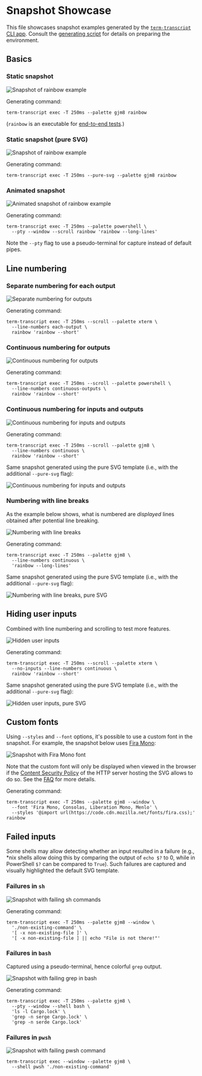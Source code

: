 # Snapshot Showcase

This file showcases snapshot examples generated by the [`term-transcript` CLI app](../cli).
Consult the [generating script](generate-snapshots.sh) for details on preparing the environment.

## Basics

### Static snapshot

![Snapshot of rainbow example](rainbow.svg)

Generating command:

```shell
term-transcript exec -T 250ms --palette gjm8 rainbow
```

(`rainbow` is an executable for [end-to-end tests](../e2e-tests/rainbow).)

### Static snapshot (pure SVG)

![Snapshot of rainbow example](rainbow-pure.svg)

Generating command:

```shell
term-transcript exec -T 250ms --pure-svg --palette gjm8 rainbow
```

### Animated snapshot

![Animated snapshot of rainbow example](animated.svg)

Generating command:

```shell
term-transcript exec -T 250ms --palette powershell \
  --pty --window --scroll rainbow 'rainbow --long-lines'
```

Note the `--pty` flag to use a pseudo-terminal for capture instead of default pipes.

## Line numbering

### Separate numbering for each output

![Separate numbering for outputs](numbers-each-output.svg)

Generating command:

```shell
term-transcript exec -T 250ms --scroll --palette xterm \
  --line-numbers each-output \
  rainbow 'rainbow --short'
```

### Continuous numbering for outputs

![Continuous numbering for outputs](numbers-continuous-outputs.svg)

Generating command:

```shell
term-transcript exec -T 250ms --scroll --palette powershell \
  --line-numbers continuous-outputs \
  rainbow 'rainbow --short'
```

### Continuous numbering for inputs and outputs

![Continuous numbering for inputs and outputs](numbers-continuous.svg)

Generating command:

```shell
term-transcript exec -T 250ms --scroll --palette gjm8 \
  --line-numbers continuous \
  rainbow 'rainbow --short'
```

Same snapshot generated using the pure SVG template (i.e., with the additional
`--pure-svg` flag):

![Continuous numbering for inputs and outputs](numbers-continuous-pure.svg)

### Numbering with line breaks

As the example below shows, what is numbered are *displayed* lines
obtained after potential line breaking.

![Numbering with line breaks](numbers-long.svg)

Generating command:

```shell
term-transcript exec -T 250ms --palette gjm8 \
  --line-numbers continuous \
  'rainbow --long-lines'
```

Same snapshot generated using the pure SVG template (i.e., with the additional
`--pure-svg` flag):

![Numbering with line breaks, pure SVG](numbers-long-pure.svg)

## Hiding user inputs

Combined with line numbering and scrolling to test more features.

![Hidden user inputs](no-inputs-numbers.svg)

Generating command:

```shell
term-transcript exec -T 250ms --scroll --palette xterm \
  --no-inputs --line-numbers continuous \
  rainbow 'rainbow --short'
```

Same snapshot generated using the pure SVG template (i.e., with the additional
`--pure-svg` flag):

![Hidden user inputs, pure SVG](no-inputs-numbers-pure.svg)

## Custom fonts

Using `--styles` and `--font` options, it's possible to use a custom font in the snapshot.
For example, the snapshot below uses [Fira Mono](https://github.com/mozilla/Fira):

![Snapshot with Fira Mono font](fira.svg)

Note that the custom font will only be displayed when viewed in the browser
if the [Content Security Policy][CSP] of the HTTP server hosting the SVG allows to do so.
See the [FAQ](../FAQ.md#transcripts--content-security-policy) for more details.

Generating command:

```shell
term-transcript exec -T 250ms --palette gjm8 --window \
  --font 'Fira Mono, Consolas, Liberation Mono, Menlo' \
  --styles '@import url(https://code.cdn.mozilla.net/fonts/fira.css);' rainbow
```

[CSP]: https://developer.mozilla.org/en-US/docs/Web/HTTP/CSP

## Failed inputs

Some shells may allow detecting whether an input resulted in a failure
(e.g., *nix shells allow doing this by comparing the output of `echo $?` to 0,
while in PowerShell `$?` can be compared to `True`). Such failures are captured
and visually highlighted the default SVG template.

### Failures in `sh`

![Snapshot with failing `sh` commands](failure-sh.svg)

Generating command:

```shell
term-transcript exec -T 250ms --palette gjm8 --window \
  './non-existing-command' \
  '[ -x non-existing-file ]' \
  '[ -x non-existing-file ] || echo "File is not there!"'
```

### Failures in `bash`

Captured using a pseudo-terminal, hence colorful `grep` output.

![Snapshot with failing `grep` in `bash`](failure-bash-pty.svg)

Generating command:

```shell
term-transcript exec -T 250ms --palette gjm8 \
  --pty --window --shell bash \
  'ls -l Cargo.lock' \
  'grep -n serge Cargo.lock' \
  'grep -n serde Cargo.lock'
```

### Failures in `pwsh`

![Snapshot with failing `pwsh` command](failure-pwsh.svg)

```shell
term-transcript exec --window --palette gjm8 \
  --shell pwsh './non-existing-command'
```
